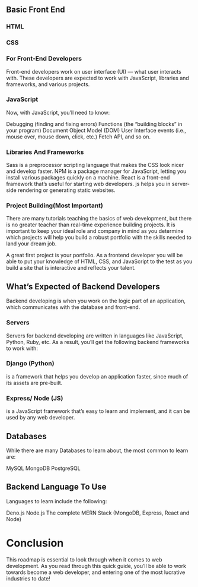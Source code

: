 ## Basic Front End
### HTML
### CSS
### For Front-End Developers
Front-end developers work on user interface (UI) — what user interacts with. These developers are expected to work with JavaScript, libraries and frameworks, and various projects. 
### JavaScript
Now, with JavaScript, you’ll need to know:

Debugging (finding and fixing errors)
Functions (the “building blocks” in your program)
Document Object Model (DOM)
User Interface events (i.e., mouse over, mouse down, click, etc.)
Fetch API, and so on.
### Libraries And Frameworks
Sass is a preprocessor scripting language that makes the CSS look nicer and develop faster.
NPM is a package manager for JavaScript, letting you install various packages quickly on a machine.
React is a front-end framework that’s useful for starting web developers.
js helps you in server-side rendering or generating static websites.

### Project Building(Most Important)
There are many tutorials teaching the basics of web development, but there is no greater teacher than real-time experience building projects. It is important to keep your ideal role and company in mind as you determine which projects will help you build a robust portfolio with the skills needed to land your dream job.

A great first project is your portfolio. As a frontend developer you will be able to put your knowledge of HTML, CSS, and JavaScript to the test as you build a site that is interactive and reflects your talent.

## What’s Expected of Backend Developers
Backend developing is when you work on the logic part of an application, which communicates with the database and front-end.

### Servers
Servers for backend developing are written in languages like JavaScript, Python, Ruby, etc. As a result, you’ll get the following backend frameworks to work with:
### Django (Python)
is a framework that helps you develop an application faster, since much of its assets are pre-built.
### Express/ Node (JS)
 is a JavaScript framework that’s easy to learn and implement, and it can be used by any web developer.

 ## Databases
 While there are many Databases to learn about, the most common to learn are:

MySQL
MongoDB
PostgreSQL

## Backend Language To Use
Languages to learn include the following:

Deno.js
Node.js
The complete MERN Stack (MongoDB, Express, React and Node)

# Conclusion
This roadmap is essential to look through when it comes to web development. As you read through this quick guide, you’ll be able to work towards become a web developer, and entering one of the most lucrative industries to date!